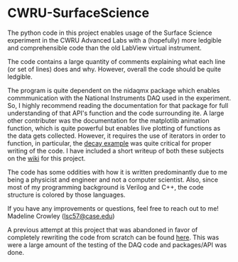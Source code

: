 # CWRU-SurfaceScience

The python code in this project enables usage of the Surface Science experiment in the CWRU Advanced Labs with a (hopefully) more ledgible and comprehensible code than the old LabView virtual instrument. 

The code contains a large quantity of comments explaining what each line (or set of lines) does and why. However, overall the code should be quite ledgible.

The program is quite dependent on the nidaqmx package which enables commmunication with the National Instruments DAQ used in the experiment. So, I highly recommend reading the documentation for that package for full understanding of that API's function and the code surrounding ite. A large other contributer was the documentation for the matplotlib animation function, which is quite powerful but enables live plotting of functions as the data gets collected. However, it requires the use of iterators in order to function, in particular, the [decay example](https://matplotlib.org/stable/gallery/animation/animate_decay.html#sphx-glr-gallery-animation-animate-decay-py) was quite critical for proper writing of the code. I have included a short writeup of both these subjects on the [wiki](https://github.com/LiamCrowley/CWRU-SurfaceScience/wiki) for this project.

The code has some oddities with how it is written predominantly due to me being a physicist and engineer and not a computer scientist. Also, since most of my programming background is Verilog and C++, the code structure is colored by those languages. 

If you have any improvements or questions, feel free to reach out to me! Madeline Crowley (lsc57@case.edu) 

A previous attempt at this project that was abandoned in favor of completely rewriting the code from scratch can be found [here](https://github.com/LiamCrowley/SurfaceSciencePython). This was were a large amount of the testing of the DAQ code and packages/API was done.
